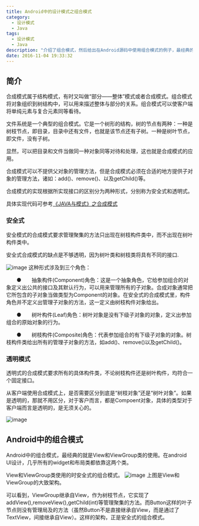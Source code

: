 ```yaml
---
title: Android中的设计模式之组合模式
category:
  - 设计模式
  - Java
tags:
  - 设计模式
  - Java
description: "介绍了组合模式，然后给出在Android源码中使用组合模式的例子，最经典的就是View和ViewGroup的组合。几乎所有在/frameworks/base/core/java/android/widget/目录下的类和布局类都会用到这对组合。"
date: 2016-11-04 19:33:32
---
```

## 简介
合成模式属于结构模式，有时又叫做“部分——整体”模式或者合成模式。组合模式将对象组织到树结构中，可以用来描述整体与部分的关系。组合模式可以使客户端将单纯元素与复合元素同等看待。

文件系统是一个典型的组合模式。它是一个树形的结构，树的节点有两种：一种是树枝节点，即目录，目录中还有文件，也就是该节点还有子树。一种是树叶节点，即文件，没有子树。

显然，可以把目录和文件当做同一种对象同等对待和处理，这也就是合成模式的应用。

合成模式可以不提供父对象的管理方法，但是合成模式必须在合适的地方提供子对象的管理方法，诸如：add()、remove()、以及getChild()等。

合成模式的实现根据所实现接口的区别分为两种形式，分别称为安全式和透明式。

具体实现代码可参考[《JAVA与模式》之合成模式](http://www.cnblogs.com/java-my-life/archive/2012/04/17/2453861.html)
### 安全式
安全模式的合成模式要求管理聚集的方法只出现在树枝构件类中，而不出现在树叶构件类中。

安全式合成模式的缺点是不够透明，因为树叶类和树枝类将具有不同的接口.

![image](/assets/img/composite_pattern/safe.png)
这种形式涉及到三个角色：

　　●　　抽象构件(Component)角色：这是一个抽象角色，它给参加组合的对象定义出公共的接口及其默认行为，可以用来管理所有的子对象。合成对象通常把它所包含的子对象当做类型为Component的对象。在安全式的合成模式里，构件角色并不定义出管理子对象的方法，这一定义由树枝构件对象给出。

　　●　　树叶构件(Leaf)角色：树叶对象是没有下级子对象的对象，定义出参加组合的原始对象的行为。

　　●　　树枝构件(Composite)角色：代表参加组合的有下级子对象的对象。树枝构件类给出所有的管理子对象的方法，如add()、remove()以及getChild()。

### 透明模式
透明式的合成模式要求所有的具体构件类，不论树枝构件还是树叶构件，均符合一个固定接口。

从客户端使用合成模式上，是否需要区分到底是“树枝对象”还是“树叶对象”。如果是透明的，那就不用区分，对于客户而言，都是Compoent对象，具体的类型对于客户端而言是透明的，是无须关心的。

![image](/assets/img/composite_pattern/transparent.png)

## Android中的组合模式
Android中的组合模式，最经典的就是View和ViewGroup类的使用。在android UI设计，几乎所有的widget和布局类都依靠这两个类。

View和ViewGroup类使用的时安全式的组合模式。
![image](/assets/img/composite_pattern/android.jpg)
上图是View和ViewGroup的大致架构。

可以看到，ViewGroup继承自View，作为树枝节点，它实现了addView(),removeView(),getChild(int)等管理聚集的方法。而Button这样的叶子节点则没有管理局及的方法（虽然Button不是直接继承自View，而是通过了TextView，间接继承自View）。这样的架构，正是安全式的组合模式。